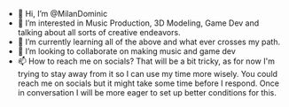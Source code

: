 - 👋 Hi, I’m @MilanDominic
- 👀 I’m interested in Music Production, 3D Modeling, Game Dev and talking about all sorts of creative endeavors.
- 🌱 I’m currently learning all of the above and what ever crosses my path.
- 💞️ I’m looking to collaborate on making music and game dev
- 📫 How to reach me on socials? That will be a bit tricky, as for now I'm trying to stay away from it so I can use my time more wisely.
You could reach me on socials but it might take some time before I respond. Once in conversation I will be more eager to set up better conditions for this.

<!---
MilanDominic/MilanDominic is a ✨ special ✨ repository because its `README.md` (this file) appears on your GitHub profile.
You can click the Preview link to take a look at your changes.
--->

